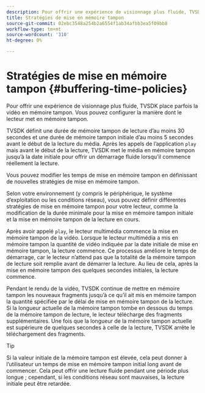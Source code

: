 ```yaml
---
description: Pour offrir une expérience de visionnage plus fluide, TVSDK place parfois la vidéo en mémoire tampon. Vous pouvez configurer la manière dont le lecteur met en mémoire tampon.
title: Stratégies de mise en mémoire tampon
source-git-commit: 02ebc3548a254b2a6554f1ab34afbb3ea5f09bb8
workflow-type: tm+mt
source-wordcount: '310'
ht-degree: 0%

---
```


# Stratégies de mise en mémoire tampon {#buffering-time-policies}

Pour offrir une expérience de visionnage plus fluide, TVSDK place parfois la vidéo en mémoire tampon. Vous pouvez configurer la manière dont le lecteur met en mémoire tampon.

TVSDK définit une durée de mémoire tampon de lecture d’au moins 30 secondes et une durée de mémoire tampon initiale d’au moins 5 secondes avant le début de la lecture du média. Après les appels de l’application `play` mais avant le début de la lecture, TVSDK met le média en mémoire tampon jusqu’à la date initiale pour offrir un démarrage fluide lorsqu’il commence réellement la lecture.

Vous pouvez modifier les temps de mise en mémoire tampon en définissant de nouvelles stratégies de mise en mémoire tampon.

<!--<a id="section_F6EEE15600814A70A57CCBACE20D68BD"></a>-->

Selon votre environnement (y compris le périphérique, le système d’exploitation ou les conditions réseau), vous pouvez définir différentes stratégies de mise en mémoire tampon pour votre lecteur, comme la modification de la durée minimale pour la mise en mémoire tampon initiale et la mise en mémoire tampon de la lecture en cours.

Après avoir appelé `play`, le lecteur multimédia commence la mise en mémoire tampon de la vidéo. Lorsque le lecteur multimédia a mis en mémoire tampon la quantité de vidéo indiquée par la date initiale de mise en mémoire tampon, la lecture commence. Ce processus améliore le temps de démarrage, car le lecteur n’attend pas que la totalité de la mémoire tampon de lecture soit remplie avant de démarrer la lecture. Au lieu de cela, après la mise en mémoire tampon des quelques secondes initiales, la lecture commence.

Pendant le rendu de la vidéo, TVSDK continue de mettre en mémoire tampon les nouveaux fragments jusqu’à ce qu’il ait mis en mémoire tampon la quantité spécifiée par le délai de mise en mémoire tampon de la lecture. Si la longueur actuelle de la mémoire tampon tombe en dessous du temps de la mémoire tampon de lecture, le lecteur télécharge des fragments supplémentaires. Une fois que la longueur de la mémoire tampon actuelle est supérieure de quelques secondes à celle de la lecture, TVSDK arrête le téléchargement des fragments.

>[!TIP]
>
>Si la valeur initiale de la mémoire tampon est élevée, cela peut donner à l’utilisateur un temps de mise en mémoire tampon initial long avant de commencer. Cela peut offrir une lecture fluide pendant une période plus longue ; cependant, si les conditions réseau sont mauvaises, la lecture initiale peut être retardée.

